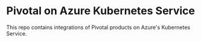 # Pivotal on Azure Kubernetes Service

This repo contains integrations of Pivotal products on Azure's Kubernetes Service.

